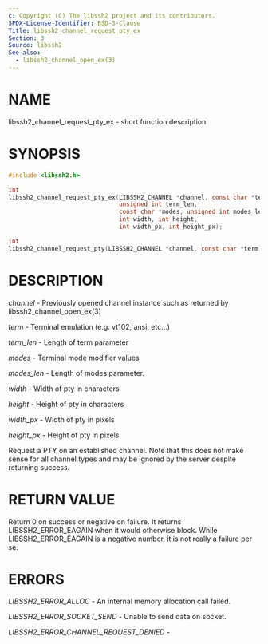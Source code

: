 ```yaml
---
c: Copyright (C) The libssh2 project and its contributors.
SPDX-License-Identifier: BSD-3-Clause
Title: libssh2_channel_request_pty_ex
Section: 3
Source: libssh2
See-also:
  - libssh2_channel_open_ex(3)
---
```


# NAME

libssh2_channel_request_pty_ex - short function description

# SYNOPSIS

~~~c
#include <libssh2.h>

int
libssh2_channel_request_pty_ex(LIBSSH2_CHANNEL *channel, const char *term,
                               unsigned int term_len,
                               const char *modes, unsigned int modes_len,
                               int width, int height,
                               int width_px, int height_px);

int
libssh2_channel_request_pty(LIBSSH2_CHANNEL *channel, const char *term);
~~~

# DESCRIPTION

*channel* - Previously opened channel instance such as returned by
libssh2_channel_open_ex(3)

*term* - Terminal emulation (e.g. vt102, ansi, etc...)

*term_len* - Length of term parameter

*modes* - Terminal mode modifier values

*modes_len* - Length of modes parameter.

*width* - Width of pty in characters

*height* - Height of pty in characters

*width_px* - Width of pty in pixels

*height_px* - Height of pty in pixels

Request a PTY on an established channel. Note that this does not make sense
for all channel types and may be ignored by the server despite returning
success.

# RETURN VALUE

Return 0 on success or negative on failure. It returns
LIBSSH2_ERROR_EAGAIN when it would otherwise block. While
LIBSSH2_ERROR_EAGAIN is a negative number, it is not really a failure per se.

# ERRORS

*LIBSSH2_ERROR_ALLOC* - An internal memory allocation call failed.

*LIBSSH2_ERROR_SOCKET_SEND* - Unable to send data on socket.

*LIBSSH2_ERROR_CHANNEL_REQUEST_DENIED* -
